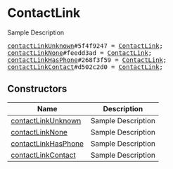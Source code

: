 # ContactLink

Sample Description

<pre>
<a href="../constructor/contactLinkUnknown">contactLinkUnknown</a>#5f4f9247 = <a href="../type/ContactLink.md">ContactLink</a>;
<a href="../constructor/contactLinkNone">contactLinkNone</a>#feedd3ad = <a href="../type/ContactLink.md">ContactLink</a>;
<a href="../constructor/contactLinkHasPhone">contactLinkHasPhone</a>#268f3f59 = <a href="../type/ContactLink.md">ContactLink</a>;
<a href="../constructor/contactLinkContact">contactLinkContact</a>#d502c2d0 = <a href="../type/ContactLink.md">ContactLink</a>;
</pre>

## Constructors

| Name | Description |
|------|-------------|
| [contactLinkUnknown](../constructor/contactLinkUnknown.md) | Sample Description |
| [contactLinkNone](../constructor/contactLinkNone.md) | Sample Description |
| [contactLinkHasPhone](../constructor/contactLinkHasPhone.md) | Sample Description |
| [contactLinkContact](../constructor/contactLinkContact.md) | Sample Description |

